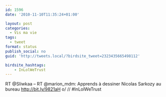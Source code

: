```yaml
---
id: 1596
date: '2010-11-10T11:35:24+01:00'

layout: post
categories:
  - Vis ma vie
tags:
  - tweet
format: status
publish_social: no
guid: 'http://tweets.local/?birdsite_tweet=2323435665498112'

birdsite_hashtags:
    - InLolWeTrust
---
```


RT @Sliwkaa – RT @marion\_mdm: Apprends à dessiner Nicolas Sarkozy au bureau http://bit.ly/9821aH o/ // #InLolWeTrust